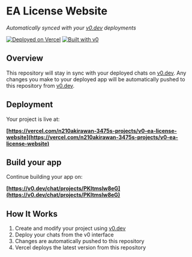 # EA License Website

*Automatically synced with your [v0.dev](https://v0.dev) deployments*

[![Deployed on Vercel](https://img.shields.io/badge/Deployed%20on-Vercel-black?style=for-the-badge&logo=vercel)](https://vercel.com/n210akirawan-3475s-projects/v0-ea-license-website)
[![Built with v0](https://img.shields.io/badge/Built%20with-v0.dev-black?style=for-the-badge)](https://v0.dev/chat/projects/PKItmslw8eG)

## Overview

This repository will stay in sync with your deployed chats on [v0.dev](https://v0.dev).
Any changes you make to your deployed app will be automatically pushed to this repository from [v0.dev](https://v0.dev).

## Deployment

Your project is live at:

**[https://vercel.com/n210akirawan-3475s-projects/v0-ea-license-website](https://vercel.com/n210akirawan-3475s-projects/v0-ea-license-website)**

## Build your app

Continue building your app on:

**[https://v0.dev/chat/projects/PKItmslw8eG](https://v0.dev/chat/projects/PKItmslw8eG)**

## How It Works

1. Create and modify your project using [v0.dev](https://v0.dev)
2. Deploy your chats from the v0 interface
3. Changes are automatically pushed to this repository
4. Vercel deploys the latest version from this repository
